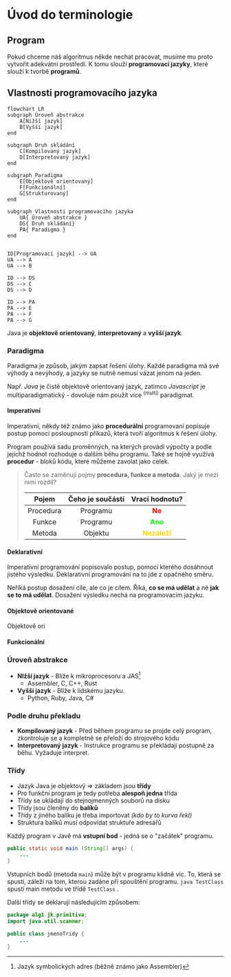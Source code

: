 # Úvod do terminologie

## Program
Pokud chceme náš algoritmus někde nechat pracovat, musíme mu proto vytvořit adekvátní prostředí. K tomu slouží **programovací jazyky**, které slouží k tvorbě **programů**.

## Vlastnosti programovacího jazyka
```mermaid
flowchart LR
subgraph Úroveň abstrakce
	A[Nižší jazyk]
	B[Vyšší jazyk]
end

subgraph Druh skládání
	C[Kompilovaný jazyk]
	D[Interpretovaný jazyk]
end

subgraph Paradigma
	E[Objektově orientovaný]
	F[Funkcionální]
	G[Strukturovaný]
end

subgraph Vlastnosti programovacího jazyka
	UA{ Úroveň abstrakce }
	DS{ Druh skládání}
	PA{ Paradigma }
end


ID[Programovací jazyk] --> UA
UA --> A
UA --> B

ID --> DS
DS --> C
DS --> D

ID --> PA
PA --> E
PA --> F
PA --> G
```

Java je **objektově orientovaný**, **interpretovaný** a **vyšší jazyk**.

### Paradigma
Paradigma je způsob, jakým zapsat řešení úlohy. Každé paradigma má své výhody a nevýhody, a jazyky se nutně nemusí vázat jenom na jeden.

Např. *Java* je čistě objektově orientovaný jazyk, zatímco *Javascript* je multiparadigmatický - dovoluje nám použít více <sup>(multi)</sup> paradigmat.

#### Imperativní
Imperativní, někdy též známo jako **procedurální** programovaní popisuje postup pomocí posloupností příkazů, která tvoří algoritmus k řešení úlohy.

Program používá sadu proměnných, na kterých provádí výpočty a podle jejíchž hodnot rozhoduje o dalším běhu programu. Také se hojně využívá **procedur** - bloků kódu, které můžeme zavolat jako celek.

> Často se zaměnují pojmy **procedura, funkce a metoda**. Jaký je mezi nimi rozdíl?
> 
>|Pojem|Čeho je součástí|Vrací hodnotu?|
>|:--:|:--:|:---:|
>|Procedura|Programu|<b style="color:red">Ne</b>|
>|Funkce|Programu|<b style="color:lime">Ano</b>|
>|Metoda|Objektu|<b style="color:gold">Nezáleží</b>|

#### Deklarativní
Imperativní programování popisovalo postup, pomocí kterého dosáhnout jistého výsledku. Deklarativní programování na to jde z opačného směru.

Neříká postup dosažení cíle, ale co je cílem. Říká, **co se má udělat** a né **jak se to má udělat**. Dosažení výsledku nechá na programovacím jazyku.

#### Objektově orientované
Objektově ori
#### Funkcionální


### Úroveň abstrakce
- **NIžší jazyk** - Blíže k mikroprocesoru a JAS[^1]
	- Assembler, C, C++, Rust
- **Vyšší jazyk** - Blíže k lidskému jazyku.
	- Python, Ruby, Java, C#

### Podle druhu překladu
- **Kompilovaný jazyk** - Před během programu se projde celý program, zkontroluje se a kompletně se přeloží do strojového kódu
- **Interpretovaný jazyk** - Instrukce programu se překládají postupně za běhu. Vyžaduje interpret.

### Třídy
- Jazyk Java je objektový => základem jsou **třídy**
- Pro funkční program je tedy potřeba **alespoň jedna** třída
- Třídy se ukládají do stejnojmenných souborů na disku
- Třídy jsou členěny do **balíků**
- Třídy z jiného balíku je třeba importovat *(kdo by to kurva řekl)*
- Struktura balíků musí odpovídat struktuře adresářů

Každý program v Javě má **vstupní bod** - jedná se o "začátek" programu.

```java
public static void main (String[] args) {
	...
}
```

Vstupních bodů (metoda `main`) může být v programu klidně víc. To, která se spustí, záleží na tom, kterou zadáne při spouštění programu. `java TestClass` spustí main metodu ve třídě `TestClass` .

Další třídy se deklarují následujícím způsobem:
```java
package alg1.jk.primitiva;
import java.util.scanner;

public class jmenoTridy {
	...
}
```

[^1]: Jazyk symbolických adres (běžně známo jako Assembler)